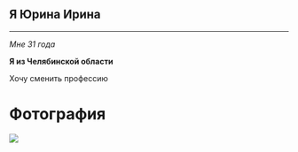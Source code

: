 ## Я Юрина Ирина
---
_Мне 31 года_

**Я из Челябинской области**

Хочу сменить профессию

# Фотография

![](https://sun1-21.userapi.com/s/v1/ig1/0xx8k-hChtSPS0kfLGxRn5WT2zl9P5kAxuqsL4kDudLFC0_8DqA0v7je_-VG9qhD7RhnZ-b2.jpg?size=400x400&quality=96&crop=263,101,876,876&ava=1)